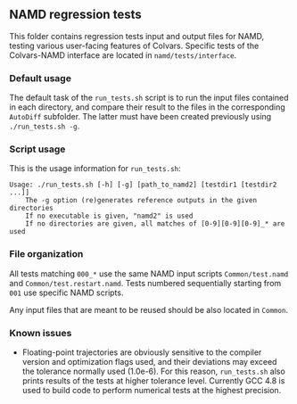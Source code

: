 ## NAMD regression tests

This folder contains regression tests input and output files for NAMD, testing various user-facing features of Colvars.  Specific tests of the Colvars-NAMD interface are located in `namd/tests/interface`.

### Default usage

The default task of the `run_tests.sh` script is to run the input files contained in each directory, and compare their result to the files in the corresponding `AutoDiff` subfolder.  The latter must have been created previously using `./run_tests.sh -g`.

### Script usage

This is the usage information for `run_tests.sh`:
```
Usage: ./run_tests.sh [-h] [-g] [path_to_namd2] [testdir1 [testdir2 ...]]
    The -g option (re)generates reference outputs in the given directories
    If no executable is given, "namd2" is used
    If no directories are given, all matches of [0-9][0-9][0-9]_* are used
```

### File organization

All tests matching `000_*` use the same NAMD input scripts `Common/test.namd` and `Common/test.restart.namd`.  Tests numbered sequentially starting from `001` use specific NAMD scripts.

Any input files that are meant to be reused should be also located in `Common`.

### Known issues

- Floating-point trajectories are obviously sensitive to the compiler version and optimization flags used, and their deviations may exceed the tolerance normally used (1.0e-6).  For this reason, `run_tests.sh` also prints results of the tests at higher tolerance level.  Currently GCC 4.8 is used to build code to perform numerical tests at the highest precision.
